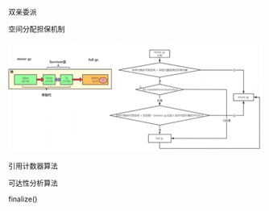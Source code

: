 双亲委派



空间分配担保机制

![image-20211024093435343](asset/image-20211024093435343.png)

引用计数器算法

可达性分析算法

finalize()

